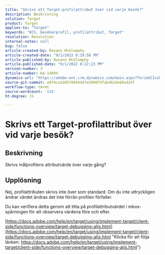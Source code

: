 ```yaml
---
title: "Skrivs ett Target-profilattribut över vid varje besök?"
description: Beskrivning
solution: Target
product: Target
applies-to: "Target"
keywords: "KCS, besökarprofil, profilattribut, Target"
resolution: Resolution
internal-notes: null
bug: false
article-created-by: Roxann McGlumphy
article-created-date: "9/1/2022 8:19:58 PM"
article-published-by: Roxann McGlumphy
article-published-date: "9/1/2022 8:22:23 PM"
version-number: 3
article-number: KA-14094
dynamics-url: "https://adobe-ent.crm.dynamics.com/main.aspx?forceUCI=1&pagetype=entityrecord&etn=knowledgearticle&id=18d89b6d-332a-ed11-9db1-002248086a27"
source-git-commit: e8f4ca2dd578944d4fe399074fab461de88ad247
workflow-type: tm+mt
source-wordcount: '115'
ht-degree: 1%

---
```


# Skrivs ett Target-profilattribut över vid varje besök?

## Beskrivning


Skrivs målprofilens attributvärde över varje gång?


## Upplösning


Nej, profilattributen skrivs inte över som standard. Om du inte uttryckligen ändrar värdet ändras det inte förrän profilen förfaller.

Du kan verifiera detta genom att titta på profilattributvärdet i mbox-spårningen för att observera värdena före och efter.

[https://docs.adobe.com/help/en/target/using/implement-target/client-side/functions-overview/target-debugging-atjs.html](https://docs.adobe.com/help/en/target/using/implement-target/client-side/functions-overview/target-debugging-atjs.html "Klicka för att följa länken: https://docs.adobe.com/help/en/target/using/implement-target/client-side/functions-overview/target-debugging-atjs.html")
